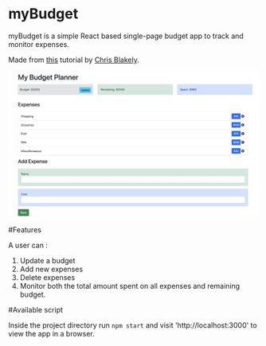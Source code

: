 # myBudget

myBudget is a simple React based single-page budget app to track and monitor expenses. 

Made from [this](https://www.youtube.com/watch?v=aeYxBd1it7I) tutorial by [Chris Blakely](https://www.youtube.com/channel/UC-Zcse8tC53G34Uo4kzLeAg). 

!['myBudget'](https://github.com/akshathakulkarni/React_budget_app/blob/main/docs/myBudget.png?raw=true)

#Features

A user can : 
1. Update a budget
2. Add new expenses
3. Delete expenses
4. Monitor both the total amount spent on all expenses and remaining budget. 

#Available script

Inside the project directory run `npm start` and visit 'http://localhost:3000' to view the app in a browser.
